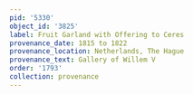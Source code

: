 ```yaml
---
pid: '5330'
object_id: '3825'
label: Fruit Garland with Offering to Ceres
provenance_date: 1815 to 1822
provenance_location: Netherlands, The Hague
provenance_text: Gallery of Willem V
order: '1793'
collection: provenance
---
```

